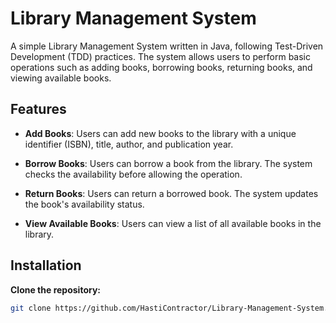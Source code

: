 # Library Management System

A simple Library Management System written in Java, following Test-Driven Development (TDD) practices. The system allows users to perform basic operations such as adding books, borrowing books, returning books, and viewing available books.

## Features

- **Add Books**: 
  Users can add new books to the library with a unique identifier (ISBN), title, author, and publication year.
  
- **Borrow Books**: 
  Users can borrow a book from the library. The system checks the availability before allowing the operation.
  
- **Return Books**: 
  Users can return a borrowed book. The system updates the book's availability status.
  
- **View Available Books**: 
  Users can view a list of all available books in the library.

## Installation
**Clone the repository:**
   ```bash
   git clone https://github.com/HastiContractor/Library-Management-System.git
